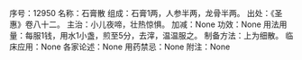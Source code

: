 序号：12950
名称：石膏散
组成：石膏1两，人参半两，龙骨半两。
出处：《圣惠》卷八十二。
主治：小儿夜啼，壮热惊惧。
加减：None
功效：None
用法用量：每服1钱，用水1小盏，煎至5分，去滓，温温服之。
制备方法：上为细散。
临床应用：None
各家论述：None
用药禁忌：None
附注：None
